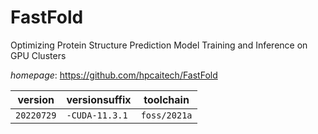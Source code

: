 # FastFold

Optimizing Protein Structure Prediction Model Training and Inference on GPU Clusters

*homepage*: <https://github.com/hpcaitech/FastFold>

version | versionsuffix | toolchain
--------|---------------|----------
``20220729`` | ``-CUDA-11.3.1`` | ``foss/2021a``
